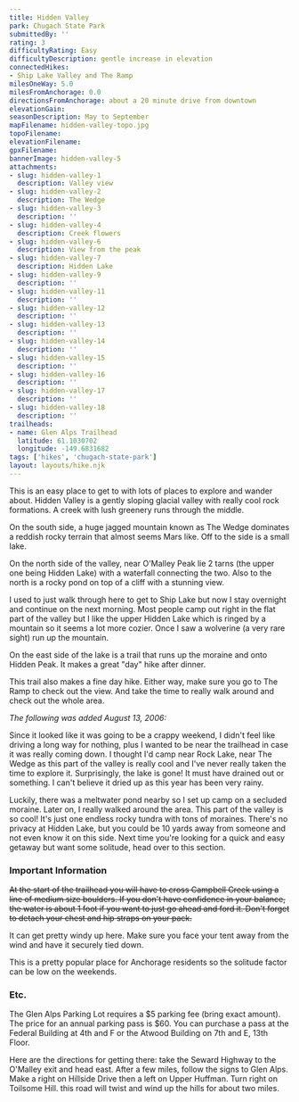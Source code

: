 ```yaml
---
title: Hidden Valley
park: Chugach State Park
submittedBy: ''
rating: 3
difficultyRating: Easy
difficultyDescription: gentle increase in elevation
connectedHikes:
- Ship Lake Valley and The Ramp
milesOneWay: 5.0
milesFromAnchorage: 0.0
directionsFromAnchorage: about a 20 minute drive from downtown
elevationGain: 
seasonDescription: May to September
mapFilename: hidden-valley-topo.jpg
topoFilename: 
elevationFilename: 
gpxFilename: 
bannerImage: hidden-valley-5
attachments:
- slug: hidden-valley-1
  description: Valley view
- slug: hidden-valley-2
  description: The Wedge
- slug: hidden-valley-3
  description: ''
- slug: hidden-valley-4
  description: Creek flowers
- slug: hidden-valley-6
  description: View from the peak
- slug: hidden-valley-7
  description: Hidden Lake
- slug: hidden-valley-9
  description: ''
- slug: hidden-valley-11
  description: ''
- slug: hidden-valley-12
  description: ''
- slug: hidden-valley-13
  description: ''
- slug: hidden-valley-14
  description: ''
- slug: hidden-valley-15
  description: ''
- slug: hidden-valley-16
  description: ''
- slug: hidden-valley-17
  description: ''
- slug: hidden-valley-18
  description: ''
trailheads:
- name: Glen Alps Trailhead
  latitude: 61.1030702
  longitude: -149.6831682
tags: ['hikes', 'chugach-state-park']
layout: layouts/hike.njk
---
```

This is an easy place to get to with lots of places to explore and wander about. Hidden Valley is a gently sloping glacial valley with really cool rock formations. A creek with lush greenery runs through the middle. 

On the south side, a huge jagged mountain known as The Wedge dominates a reddish rocky terrain that almost seems Mars like. Off to the side is a small lake.

On the north side of the valley, near O'Malley Peak lie 2 tarns (the upper one being Hidden Lake) with a waterfall connecting the two. Also to the north is a rocky pond on top of a cliff with a stunning view. 

I used to just walk through here to get to Ship Lake but now I stay overnight and continue on the next morning. Most people camp out right in the flat part of the valley but I like the upper Hidden Lake which is ringed by a mountain so it seems a lot more cozier. Once I saw a wolverine (a very rare sight) run up the mountain.

On the east side of the lake is a trail that runs up the moraine and onto Hidden Peak. It makes a great "day" hike after dinner.

This trail also makes a fine day hike. Either way, make sure you go to The Ramp to check out the view. And take the time to really walk around and check out the whole area.

*The following was added August 13, 2006:*

Since it looked like it was going to be a crappy weekend, I didn't feel like driving a long way for nothing, plus I wanted to be near the trailhead in case it was really coming down. I thought I'd camp near Rock Lake, near The Wedge as this part of the valley is really cool and I've never really taken the time to explore it. Surprisingly, the lake is gone! It must have drained out or something. I can't believe it dried up as this year has been very rainy. 

Luckily, there was a meltwater pond nearby so I set up camp on a secluded moraine. Later on, I really walked around the area. This part of the valley is so cool! It's just one endless rocky tundra with tons of moraines. There's no privacy at Hidden Lake, but you could be 10 yards away from someone and not even know it on this side. Next time you're looking for a quick and easy getaway but want some solitude, head over to this section.

### Important Information

<del datetime="2012-11-23T06:29:50+00:00">At the start of the trailhead you will have to cross Campbell Creek using a line of medium size boulders. If you don't have confidence in your balance, the water is about 1 foot if you want to just go ahead and ford it. Don't forget to detach your chest and hip straps on your pack.</del>

It can get pretty windy up here. Make sure you face your tent away from the wind and have it securely tied down.

This is a pretty popular place for Anchorage residents so the solitude factor can be low on the weekends. 

### Etc.

The Glen Alps Parking Lot requires a $5 parking fee (bring exact amount). The price for an annual parking pass is $60. You can purchase a pass at the Federal Building at 4th and F or the Atwood Building on 7th and E, 13th Floor. 

Here are the directions for getting there: take the Seward Highway to the O'Malley exit and head east. After a few miles, follow the signs to Glen Alps. Make a right on Hillside Drive then a left on Upper Huffman. Turn right on Toilsome Hill. this road will twist and wind up the hills for about two miles.